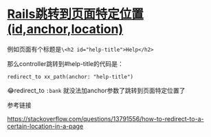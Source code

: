 # [Rails跳转到页面特定位置(id,anchor,location)](/2019/12/redirect_to_anchor.md)

例如页面有个标题是`\<h2 id="help-title">Help</h2>`

那么controller跳转到#help-title的代码是：

`redirect_to xx_path(anchor: "help-title")`

😂redirect_to `:bank` 就没法加anchor参数了跳转到页面特定位置了

<i class="fa fa-hashtag"></i>
参考链接

<https://stackoverflow.com/questions/13791556/how-to-redirect-to-a-certain-location-in-a-page>
